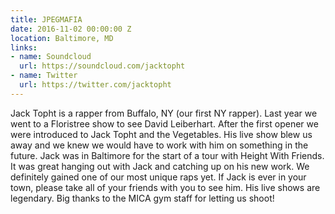 ```yaml
---
title: JPEGMAFIA
date: 2016-11-02 00:00:00 Z
location: Baltimore, MD
links:
- name: Soundcloud
  url: https://soundcloud.com/jacktopht
- name: Twitter
  url: https://twitter.com/jacktopht
---
```


Jack Topht is a rapper from Buffalo, NY (our first NY rapper). Last year we went to a Floristree show to see David Leiberhart. After the first opener we were introduced to Jack Topht and the Vegetables. His live show blew us away and we knew we would have to work with him on something in the future. Jack was in Baltimore for the start of a tour with Height With Friends. It was great hanging out with Jack and catching up on his new work. We definitely gained one of our most unique raps yet. If Jack is ever in your town, please take all of your friends with you to see him. His live shows are legendary. Big thanks to the MICA gym staff for letting us shoot!
